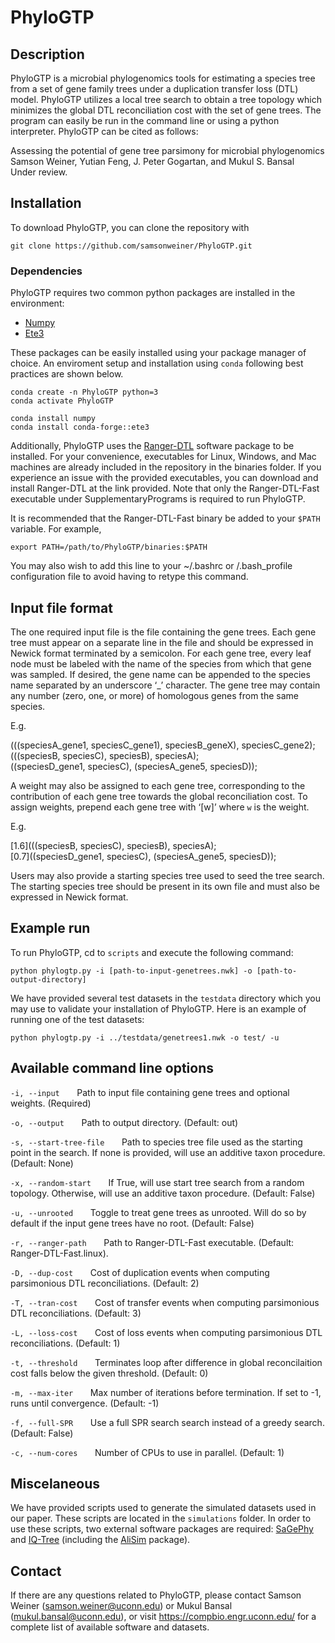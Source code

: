 # PhyloGTP

## **Description**
PhyloGTP is a microbial phylogenomics tools for estimating a species tree from a set of gene family trees under a duplication transfer loss (DTL) model. PhyloGTP utilizes a local tree search to obtain a tree topology which minimizes the global DTL reconciliation cost with the set of gene trees. The program can easily be run in the command line or using a python interpreter. PhyloGTP can be cited as follows:

<a>Assessing the potential of gene tree parsimony for microbial phylogenomics</a><br>
Samson Weiner, Yutian Feng, J. Peter Gogartan, and Mukul S. Bansal<br>
Under review.

## Installation
To download PhyloGTP, you can clone the repository with
```
git clone https://github.com/samsonweiner/PhyloGTP.git
```

### Dependencies
PhyloGTP requires two common python packages are installed in the environment:
* [Numpy](https://numpy.org/)
* [Ete3](http://etetoolkit.org/)

These packages can be easily installed using your package manager of choice. An enviroment setup and installation using `conda` following best practices are shown below.
```
conda create -n PhyloGTP python=3
conda activate PhyloGTP

conda install numpy
conda install conda-forge::ete3
```

Additionally, PhyloGTP uses the [Ranger-DTL](https://compbio.engr.uconn.edu/software/ranger-dtl/) software package to be installed. For your convenience, executables for Linux, Windows, and Mac machines are already included in the repository in the binaries folder. If you experience an issue with the provided executables, you can download and install Ranger-DTL at the link provided. Note that only the Ranger-DTL-Fast executable under SupplementaryPrograms is required to run PhyloGTP.

It is recommended that the Ranger-DTL-Fast binary be added to your `$PATH` variable. For example,
```
export PATH=/path/to/PhyloGTP/binaries:$PATH
```
You may also wish to add this line to your ~/.bashrc or /.bash_profile configuration file to avoid having to retype this command.

## Input file format
The one required input file is the file containing the gene trees. Each gene tree must appear on a separate line in the file and should be expressed in Newick format terminated by a semicolon. For each gene tree, every leaf node must be labeled with the name of the species from which that gene was sampled. If desired, the gene name can be appended to the species name separated by an underscore ‘_’ character. The gene tree may contain any number (zero, one, or more) of homologous genes from the same species.

E.g.

(((speciesA_gene1, speciesC_gene1), speciesB_geneX), speciesC_gene2); <br>
(((speciesB, speciesC), speciesB), speciesA); <br>
((speciesD_gene1, speciesC), (speciesA_gene5, speciesD)); <br>

A weight may also be assigned to each gene tree, corresponding to the contribution of each gene tree towards the global reconciliation cost. To assign weights, prepend each gene tree with ‘[w]’ where `w` is the weight.

E.g.

[1.6](((speciesB, speciesC), speciesB), speciesA); <br>
[0.7]((speciesD_gene1, speciesC), (speciesA_gene5, speciesD)); <br>

Users may also provide a starting species tree used to seed the tree search. The starting species tree should be present in its own file and must also be expressed in Newick format.


## Example run
To run PhyloGTP, cd to `scripts` and execute the following command:
```
python phylogtp.py -i [path-to-input-genetrees.nwk] -o [path-to-output-directory]
```

We have provided several test datasets in the `testdata` directory which you may use to validate your installation of PhyloGTP. Here is an example of running one of the test datasets:
```
python phylogtp.py -i ../testdata/genetrees1.nwk -o test/ -u
```

## Available command line options
`-i, --input` &nbsp;&nbsp;&nbsp;&nbsp;&nbsp; Path to input file containing gene trees and optional weights. (Required)

`-o, --output` &nbsp;&nbsp;&nbsp;&nbsp;&nbsp; Path to output directory. (Default: out) 

`-s, --start-tree-file` &nbsp;&nbsp;&nbsp;&nbsp;&nbsp; Path to species tree file used as the starting point in the search. If none is provided, will use an additive taxon procedure. (Default: None)

`-x, --random-start` &nbsp;&nbsp;&nbsp;&nbsp;&nbsp; If True, will use start tree search from a random topology. Otherwise, will use an additive taxon procedure. (Default: False)

`-u, --unrooted` &nbsp;&nbsp;&nbsp;&nbsp;&nbsp; Toggle to treat gene trees as unrooted. Will do so by default if the input gene trees have no root. (Default: False) 

`-r, --ranger-path` &nbsp;&nbsp;&nbsp;&nbsp;&nbsp; Path to Ranger-DTL-Fast executable. (Default: Ranger-DTL-Fast.linux). 

`-D, --dup-cost` &nbsp;&nbsp;&nbsp;&nbsp;&nbsp; Cost of duplication events when computing parsimonious DTL reconciliations. (Default: 2) 

`-T, --tran-cost` &nbsp;&nbsp;&nbsp;&nbsp;&nbsp; Cost of transfer events when computing parsimonious DTL reconciliations. (Default: 3) 

`-L, --loss-cost` &nbsp;&nbsp;&nbsp;&nbsp;&nbsp; Cost of loss events when computing parsimonious DTL reconciliations. (Default: 1) 

`-t, --threshold` &nbsp;&nbsp;&nbsp;&nbsp;&nbsp; Terminates loop after difference in global reconcilaition cost falls below the given threshold. (Default: 0) 

`-m, --max-iter` &nbsp;&nbsp;&nbsp;&nbsp;&nbsp; Max number of iterations before termination. If set to -1, runs until convergence. (Default: -1) 

`-f, --full-SPR` &nbsp;&nbsp;&nbsp;&nbsp;&nbsp; Use a full SPR search search instead of a greedy search. (Default: False)

`-c, --num-cores` &nbsp;&nbsp;&nbsp;&nbsp;&nbsp; Number of CPUs to use in parallel. (Default: 1)

## Miscelaneous
We have provided scripts used to generate the simulated datasets used in our paper. These scripts are located in the `simulations` folder. In order to use these scripts, two external software packages are required: [SaGePhy](https://compbio.engr.uconn.edu/software/sagephy/) and [IQ-Tree](http://www.iqtree.org/) (including the [AliSim](http://www.iqtree.org/doc/AliSim) package).


## Contact
If there are any questions related to PhyloGTP, please contact Samson Weiner (<samson.weiner@uconn.edu>) or Mukul Bansal (<mukul.bansal@uconn.edu>), or visit <https://compbio.engr.uconn.edu/> for a complete list of available software and datasets.